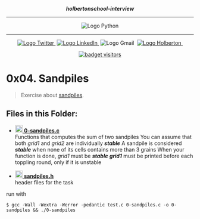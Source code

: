<div align=center>

***holbertonschool-interview***
<hr />
 <img src="https://www.python.org/static/community_logos/python-logo-generic.svg" alt="Logo Python" style="max-width:80%;">
 <hr />
<a href="https://twitter.com/Jepez90"><img src="https://img.shields.io/twitter/url?label=%40Jepez90&style=social&url=https%3A%2F%2Ftwitter.com%2FJepez90" alt="Logo Twitter">&nbsp;</a>
<a href="https://www.linkedin.com/in/jepez90/"><img src="https://img.shields.io/badge/jepez90-%230077B5.svg?&logo=linkedin&logoColor=white" alt="Logo LinkedIn">&nbsp;</a>
<img src="https://img.shields.io/badge/jepez90-white?style=flat&logo=gmail" alt="Logo Gmail">&nbsp;
<a href="https://twitter.com/HolbertonCOL"><img src="https://img.shields.io/badge/Holberton_School-red" alt="Logo Holberton">&nbsp;</a>

<a href="https://github.com/jepez90"><img src="https://visitor-badge.glitch.me/badge?page_id=jepez90.MachineLearning.0x04sandpiles&" alt="badget visitors"></a>
</div>

# 0x04. Sandpiles

> Exercise about [sandpiles](https://www.youtube.com/watch?v=1MtEUErz7Gg).

## Files in this Folder:

* <a href="0-sandpiles.c"><img src="https://raw.githubusercontent.com/jepez90/jepez90.github.io/master/img/Readme_media/logoC.svg" alt="Logo C" height="20" /> **0-sandpiles.c**</a><br />
Functions that computes the sum of two sandpiles
You can assume that both *grid1* and *grid2* are individually ***stable***
A sandpile is considered ***stable*** when none of its cells contains more than 3 grains
When your function is done, *grid1* must be ***stable***
***grid1*** must be printed before each toppling round, only if it is unstable

* <a href="sandpiles.h"><img src="https://raw.githubusercontent.com/jepez90/jepez90.github.io/master/img/Readme_media/logo_code_file.svg" alt="Logo Code" height="20" /> **sandpiles.h**</a><br />
header files for the task


run with 
```shell
$ gcc -Wall -Wextra -Werror -pedantic test.c 0-sandpiles.c -o 0-sandpiles && ./0-sandpiles
```

